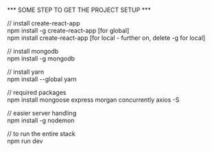 *** SOME STEP TO GET THE PROJECT SETUP ***  
  
// install create-react-app  
npm install -g create-react-app [for global]  
npm install create-react-app 	[for local - further on, delete -g for local]  
  
// install mongodb  
npm install -g mongodb  
  
// install yarn  
npm install --global yarn  
  
// required packages  
npm install mongoose express morgan concurrently axios -S  
  
// easier server handling  
npm install -g nodemon  
  
// to run the entire stack  
npm run dev  